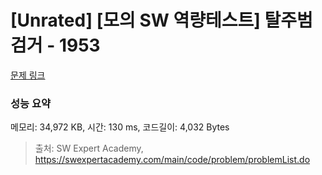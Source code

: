 # [Unrated] [모의 SW 역량테스트] 탈주범 검거 - 1953 

[문제 링크](https://swexpertacademy.com/main/code/problem/problemDetail.do?contestProbId=AV5PpLlKAQ4DFAUq) 

### 성능 요약

메모리: 34,972 KB, 시간: 130 ms, 코드길이: 4,032 Bytes



> 출처: SW Expert Academy, https://swexpertacademy.com/main/code/problem/problemList.do